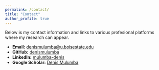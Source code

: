 ```yaml
---
permalink: /contact/
title: "Contact"
author_profile: true
---
```

Below is my contact information and links to various profesional platforms where my research can appear. 

- **Email:** denismulumba@u.boisestate.edu  
- **GitHub:** [denismulumba](https://github.com/denismulumba)     
- **LinkedIn:** [mulumba-denis](https://www.linkedin.com/in/mulumba-denis)   
- **Google Scholar:** [Denis Mulumba](https://scholar.google.com/](https://scholar.google.com/citations?view_op=search_authors&mauthors=Denis+mulumba&hl=en&oi=ao))     

